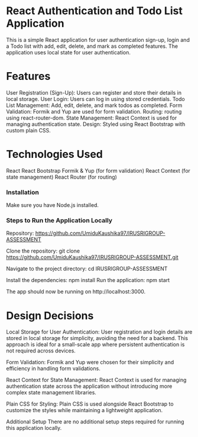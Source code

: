 # React Authentication and Todo List Application
This is a simple React application for user authentication sign-up, login and a Todo list with add, edit, delete, and mark as completed features. The application uses local state for user authentication.

# Features
User Registration (Sign-Up): Users can register and store their details in local storage.
User Login: Users can log in using stored credentials.
Todo List Management: Add, edit, delete, and mark todos as completed.
Form Validation: Formik and Yup are used for form validation.
Routing: routing using react-router-dom.
State Management: React Context is used for managing authentication state.
Design: Styled using React Bootstrap with custom plain CSS.

# Technologies Used
React
React Bootstrap
Formik & Yup (for form validation)
React Context (for state management)
React Router (for routing)

### Installation
Make sure you have Node.js installed.

### Steps to Run the Application Locally
Repository: https://github.com/UmiduKaushika97/IRUSRIGROUP-ASSESSMENT

Clone the repository: git clone https://github.com/UmiduKaushika97/IRUSRIGROUP-ASSESSMENT.git

Navigate to the project directory: cd IRUSRIGROUP-ASSESSMENT

Install the dependencies: npm install
Run the application: npm start

The app should now be running on http://localhost:3000.

# Design Decisions
Local Storage for User Authentication: User registration and login details are stored in local storage for simplicity, avoiding the need for a backend. This approach is ideal for a small-scale app where persistent authentication is not required across devices.

Form Validation: Formik and Yup were chosen for their simplicity and efficiency in handling form validations.

React Context for State Management: React Context is used for managing authentication state across the application without introducing more complex state management libraries.

Plain CSS for Styling: Plain CSS is used alongside React Bootstrap to customize the styles while maintaining a lightweight application.

Additional Setup
There are no additional setup steps required for running this application locally.

